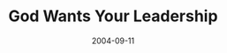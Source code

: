 ---
layout: message
category: message
series: "Life, The Universe and Everything"
title: "God Wants Your Leadership"
date: 2004-09-11
audio-description: "Life, The Universe and Everything"
audio: "http://www.crossroads.net/audio/2004/2004_08_Life/LTUAE_05_09-11-04_Leadership.mp3"
audio-title: "God Wants Your Leadership"
audio-duration: "33:35"
---